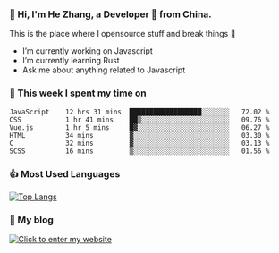 ### 👋 Hi, I'm He Zhang, a Developer 🚀 from China.

This is the place where I opensource stuff and break things :rofl:

- I’m currently working on Javascript
- I’m currently learning Rust
- Ask me about anything related to Javascript

### 💪 This week I spent my time on 
<!--START_SECTION:waka-->

```text
JavaScript    12 hrs 31 mins  ██████████████████░░░░░░░   72.02 %
CSS           1 hr 41 mins    ██▒░░░░░░░░░░░░░░░░░░░░░░   09.76 %
Vue.js        1 hr 5 mins     █▓░░░░░░░░░░░░░░░░░░░░░░░   06.27 %
HTML          34 mins         ▓░░░░░░░░░░░░░░░░░░░░░░░░   03.30 %
C             32 mins         ▓░░░░░░░░░░░░░░░░░░░░░░░░   03.13 %
SCSS          16 mins         ▒░░░░░░░░░░░░░░░░░░░░░░░░   01.56 %
```

<!--END_SECTION:waka-->

### 👍 Most Used Languages
[![Top Langs](https://github-readme-stats.vercel.app/api/top-langs/?username=zhanghecool&layout=compact)](https://zhanghe.cool)

### 🌈 My blog 
[![Click to enter my website](https://cdn.jsdelivr.net/gh/zhanghecool/assets/images/gif/zhanghecools.gif)](https://zhanghe.cool)
